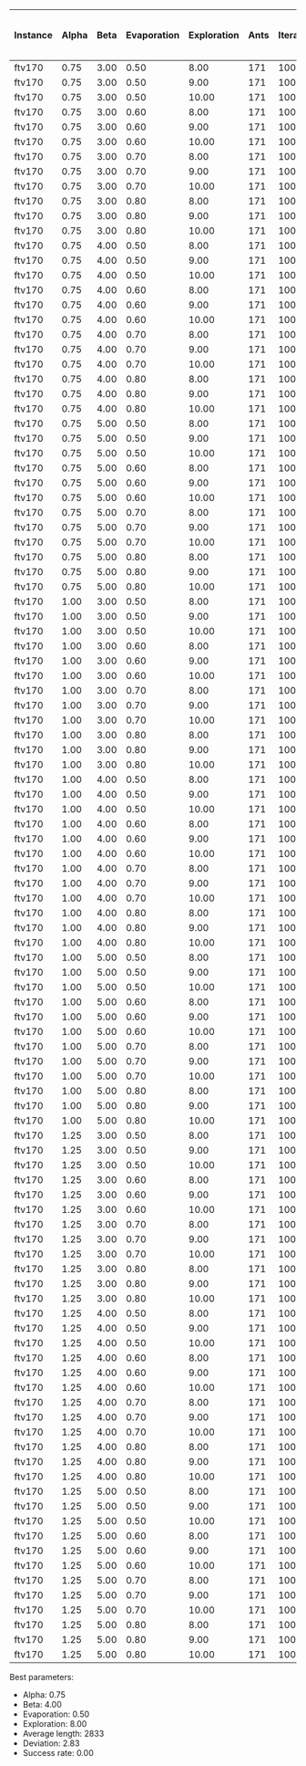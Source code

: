 | Instance | Alpha | Beta | Evaporation | Exploration | Ants | Iterations | Average Result | Best found | Best found at iteration | Known Optimal | Deviation (%) | Success rate (%) |
|-|-|-|-|-|-|-|-|-|-|-|-|-|
| ftv170 | 0.75 | 3.00 | 0.50 | 8.00 | 171 | 1000 | 2854 | 2790 | 342 | 2755 | 3.61 | 0.00 |
| ftv170 | 0.75 | 3.00 | 0.50 | 9.00 | 171 | 1000 | 2942 | 2794 | 926 | 2755 | 6.78 | 0.00 |
| ftv170 | 0.75 | 3.00 | 0.50 | 10.00 | 171 | 1000 | 2918 | 2824 | 820 | 2755 | 5.90 | 0.00 |
| ftv170 | 0.75 | 3.00 | 0.60 | 8.00 | 171 | 1000 | 2885 | 2786 | 725 | 2755 | 4.70 | 0.00 |
| ftv170 | 0.75 | 3.00 | 0.60 | 9.00 | 171 | 1000 | 2900 | 2814 | 926 | 2755 | 5.27 | 0.00 |
| ftv170 | 0.75 | 3.00 | 0.60 | 10.00 | 171 | 1000 | 2892 | 2770 | 875 | 2755 | 4.97 | 0.00 |
| ftv170 | 0.75 | 3.00 | 0.70 | 8.00 | 171 | 1000 | 2852 | 2768 | 419 | 2755 | 3.53 | 0.00 |
| ftv170 | 0.75 | 3.00 | 0.70 | 9.00 | 171 | 1000 | 2892 | 2850 | 370 | 2755 | 4.97 | 0.00 |
| ftv170 | 0.75 | 3.00 | 0.70 | 10.00 | 171 | 1000 | 2871 | 2788 | 597 | 2755 | 4.20 | 0.00 |
| ftv170 | 0.75 | 3.00 | 0.80 | 8.00 | 171 | 1000 | 2935 | 2822 | 584 | 2755 | 6.53 | 0.00 |
| ftv170 | 0.75 | 3.00 | 0.80 | 9.00 | 171 | 1000 | 2941 | 2865 | 932 | 2755 | 6.75 | 0.00 |
| ftv170 | 0.75 | 3.00 | 0.80 | 10.00 | 171 | 1000 | 2899 | 2808 | 992 | 2755 | 5.24 | 0.00 |
| ftv170 | 0.75 | 4.00 | 0.50 | 8.00 | 171 | 1000 | 2833 | 2777 | 866 | 2755 | 2.83 | 0.00 |
| ftv170 | 0.75 | 4.00 | 0.50 | 9.00 | 171 | 1000 | 2861 | 2788 | 430 | 2755 | 3.86 | 0.00 |
| ftv170 | 0.75 | 4.00 | 0.50 | 10.00 | 171 | 1000 | 2898 | 2828 | 333 | 2755 | 5.19 | 0.00 |
| ftv170 | 0.75 | 4.00 | 0.60 | 8.00 | 171 | 1000 | 2891 | 2821 | 386 | 2755 | 4.94 | 0.00 |
| ftv170 | 0.75 | 4.00 | 0.60 | 9.00 | 171 | 1000 | 2854 | 2796 | 846 | 2755 | 3.61 | 0.00 |
| ftv170 | 0.75 | 4.00 | 0.60 | 10.00 | 171 | 1000 | 2838 | 2765 | 930 | 2755 | 3.00 | 0.00 |
| ftv170 | 0.75 | 4.00 | 0.70 | 8.00 | 171 | 1000 | 2891 | 2844 | 665 | 2755 | 4.95 | 0.00 |
| ftv170 | 0.75 | 4.00 | 0.70 | 9.00 | 171 | 1000 | 2857 | 2761 | 344 | 2755 | 3.71 | 0.00 |
| ftv170 | 0.75 | 4.00 | 0.70 | 10.00 | 171 | 1000 | 2876 | 2791 | 725 | 2755 | 4.37 | 0.00 |
| ftv170 | 0.75 | 4.00 | 0.80 | 8.00 | 171 | 1000 | 2856 | 2780 | 744 | 2755 | 3.67 | 0.00 |
| ftv170 | 0.75 | 4.00 | 0.80 | 9.00 | 171 | 1000 | 2868 | 2798 | 952 | 2755 | 4.08 | 0.00 |
| ftv170 | 0.75 | 4.00 | 0.80 | 10.00 | 171 | 1000 | 2834 | 2785 | 937 | 2755 | 2.86 | 0.00 |
| ftv170 | 0.75 | 5.00 | 0.50 | 8.00 | 171 | 1000 | 2853 | 2765 | 702 | 2755 | 3.55 | 0.00 |
| ftv170 | 0.75 | 5.00 | 0.50 | 9.00 | 171 | 1000 | 2887 | 2764 | 754 | 2755 | 4.80 | 0.00 |
| ftv170 | 0.75 | 5.00 | 0.50 | 10.00 | 171 | 1000 | 2900 | 2762 | 749 | 2755 | 5.27 | 0.00 |
| ftv170 | 0.75 | 5.00 | 0.60 | 8.00 | 171 | 1000 | 2890 | 2794 | 972 | 2755 | 4.90 | 0.00 |
| ftv170 | 0.75 | 5.00 | 0.60 | 9.00 | 171 | 1000 | 2852 | 2762 | 972 | 2755 | 3.52 | 0.00 |
| ftv170 | 0.75 | 5.00 | 0.60 | 10.00 | 171 | 1000 | 2866 | 2792 | 763 | 2755 | 4.05 | 0.00 |
| ftv170 | 0.75 | 5.00 | 0.70 | 8.00 | 171 | 1000 | 2857 | 2768 | 844 | 2755 | 3.69 | 0.00 |
| ftv170 | 0.75 | 5.00 | 0.70 | 9.00 | 171 | 1000 | 2859 | 2768 | 823 | 2755 | 3.78 | 0.00 |
| ftv170 | 0.75 | 5.00 | 0.70 | 10.00 | 171 | 1000 | 2866 | 2822 | 541 | 2755 | 4.04 | 0.00 |
| ftv170 | 0.75 | 5.00 | 0.80 | 8.00 | 171 | 1000 | 2836 | 2775 | 815 | 2755 | 2.95 | 0.00 |
| ftv170 | 0.75 | 5.00 | 0.80 | 9.00 | 171 | 1000 | 2870 | 2825 | 242 | 2755 | 4.16 | 0.00 |
| ftv170 | 0.75 | 5.00 | 0.80 | 10.00 | 171 | 1000 | 2845 | 2765 | 433 | 2755 | 3.25 | 0.00 |
| ftv170 | 1.00 | 3.00 | 0.50 | 8.00 | 171 | 1000 | 3008 | 2882 | 785 | 2755 | 9.20 | 0.00 |
| ftv170 | 1.00 | 3.00 | 0.50 | 9.00 | 171 | 1000 | 2997 | 2897 | 979 | 2755 | 8.78 | 0.00 |
| ftv170 | 1.00 | 3.00 | 0.50 | 10.00 | 171 | 1000 | 3005 | 2886 | 763 | 2755 | 9.06 | 0.00 |
| ftv170 | 1.00 | 3.00 | 0.60 | 8.00 | 171 | 1000 | 3005 | 2917 | 434 | 2755 | 9.07 | 0.00 |
| ftv170 | 1.00 | 3.00 | 0.60 | 9.00 | 171 | 1000 | 2997 | 2922 | 988 | 2755 | 8.78 | 0.00 |
| ftv170 | 1.00 | 3.00 | 0.60 | 10.00 | 171 | 1000 | 2931 | 2799 | 737 | 2755 | 6.39 | 0.00 |
| ftv170 | 1.00 | 3.00 | 0.70 | 8.00 | 171 | 1000 | 2950 | 2776 | 640 | 2755 | 7.09 | 0.00 |
| ftv170 | 1.00 | 3.00 | 0.70 | 9.00 | 171 | 1000 | 2936 | 2811 | 818 | 2755 | 6.56 | 0.00 |
| ftv170 | 1.00 | 3.00 | 0.70 | 10.00 | 171 | 1000 | 2952 | 2820 | 906 | 2755 | 7.16 | 0.00 |
| ftv170 | 1.00 | 3.00 | 0.80 | 8.00 | 171 | 1000 | 2910 | 2796 | 805 | 2755 | 5.61 | 0.00 |
| ftv170 | 1.00 | 3.00 | 0.80 | 9.00 | 171 | 1000 | 2980 | 2898 | 476 | 2755 | 8.19 | 0.00 |
| ftv170 | 1.00 | 3.00 | 0.80 | 10.00 | 171 | 1000 | 2926 | 2850 | 669 | 2755 | 6.22 | 0.00 |
| ftv170 | 1.00 | 4.00 | 0.50 | 8.00 | 171 | 1000 | 2893 | 2802 | 878 | 2755 | 4.99 | 0.00 |
| ftv170 | 1.00 | 4.00 | 0.50 | 9.00 | 171 | 1000 | 2906 | 2775 | 917 | 2755 | 5.50 | 0.00 |
| ftv170 | 1.00 | 4.00 | 0.50 | 10.00 | 171 | 1000 | 2885 | 2761 | 690 | 2755 | 4.72 | 0.00 |
| ftv170 | 1.00 | 4.00 | 0.60 | 8.00 | 171 | 1000 | 2915 | 2818 | 794 | 2755 | 5.82 | 0.00 |
| ftv170 | 1.00 | 4.00 | 0.60 | 9.00 | 171 | 1000 | 2964 | 2888 | 383 | 2755 | 7.58 | 0.00 |
| ftv170 | 1.00 | 4.00 | 0.60 | 10.00 | 171 | 1000 | 2968 | 2849 | 714 | 2755 | 7.71 | 0.00 |
| ftv170 | 1.00 | 4.00 | 0.70 | 8.00 | 171 | 1000 | 2863 | 2783 | 537 | 2755 | 3.92 | 0.00 |
| ftv170 | 1.00 | 4.00 | 0.70 | 9.00 | 171 | 1000 | 2902 | 2788 | 661 | 2755 | 5.34 | 0.00 |
| ftv170 | 1.00 | 4.00 | 0.70 | 10.00 | 171 | 1000 | 2907 | 2778 | 652 | 2755 | 5.51 | 0.00 |
| ftv170 | 1.00 | 4.00 | 0.80 | 8.00 | 171 | 1000 | 2868 | 2761 | 406 | 2755 | 4.11 | 0.00 |
| ftv170 | 1.00 | 4.00 | 0.80 | 9.00 | 171 | 1000 | 2888 | 2799 | 820 | 2755 | 4.81 | 0.00 |
| ftv170 | 1.00 | 4.00 | 0.80 | 10.00 | 171 | 1000 | 2860 | 2770 | 348 | 2755 | 3.82 | 0.00 |
| ftv170 | 1.00 | 5.00 | 0.50 | 8.00 | 171 | 1000 | 2894 | 2780 | 894 | 2755 | 5.06 | 0.00 |
| ftv170 | 1.00 | 5.00 | 0.50 | 9.00 | 171 | 1000 | 2904 | 2828 | 728 | 2755 | 5.39 | 0.00 |
| ftv170 | 1.00 | 5.00 | 0.50 | 10.00 | 171 | 1000 | 2866 | 2758 | 330 | 2755 | 4.02 | 0.00 |
| ftv170 | 1.00 | 5.00 | 0.60 | 8.00 | 171 | 1000 | 2916 | 2815 | 966 | 2755 | 5.85 | 0.00 |
| ftv170 | 1.00 | 5.00 | 0.60 | 9.00 | 171 | 1000 | 2878 | 2806 | 826 | 2755 | 4.46 | 0.00 |
| ftv170 | 1.00 | 5.00 | 0.60 | 10.00 | 171 | 1000 | 2890 | 2758 | 978 | 2755 | 4.90 | 0.00 |
| ftv170 | 1.00 | 5.00 | 0.70 | 8.00 | 171 | 1000 | 2883 | 2814 | 421 | 2755 | 4.63 | 0.00 |
| ftv170 | 1.00 | 5.00 | 0.70 | 9.00 | 171 | 1000 | 2885 | 2795 | 476 | 2755 | 4.73 | 0.00 |
| ftv170 | 1.00 | 5.00 | 0.70 | 10.00 | 171 | 1000 | 2894 | 2783 | 326 | 2755 | 5.04 | 0.00 |
| ftv170 | 1.00 | 5.00 | 0.80 | 8.00 | 171 | 1000 | 2855 | 2761 | 598 | 2755 | 3.64 | 0.00 |
| ftv170 | 1.00 | 5.00 | 0.80 | 9.00 | 171 | 1000 | 2834 | 2778 | 183 | 2755 | 2.88 | 0.00 |
| ftv170 | 1.00 | 5.00 | 0.80 | 10.00 | 171 | 1000 | 2841 | 2765 | 719 | 2755 | 3.11 | 0.00 |
| ftv170 | 1.25 | 3.00 | 0.50 | 8.00 | 171 | 1000 | 3138 | 2981 | 990 | 2755 | 13.91 | 0.00 |
| ftv170 | 1.25 | 3.00 | 0.50 | 9.00 | 171 | 1000 | 3224 | 3053 | 988 | 2755 | 17.03 | 0.00 |
| ftv170 | 1.25 | 3.00 | 0.50 | 10.00 | 171 | 1000 | 3255 | 3080 | 661 | 2755 | 18.16 | 0.00 |
| ftv170 | 1.25 | 3.00 | 0.60 | 8.00 | 171 | 1000 | 3072 | 2934 | 985 | 2755 | 11.52 | 0.00 |
| ftv170 | 1.25 | 3.00 | 0.60 | 9.00 | 171 | 1000 | 3140 | 2924 | 663 | 2755 | 13.98 | 0.00 |
| ftv170 | 1.25 | 3.00 | 0.60 | 10.00 | 171 | 1000 | 3124 | 2985 | 626 | 2755 | 13.40 | 0.00 |
| ftv170 | 1.25 | 3.00 | 0.70 | 8.00 | 171 | 1000 | 3089 | 2852 | 738 | 2755 | 12.11 | 0.00 |
| ftv170 | 1.25 | 3.00 | 0.70 | 9.00 | 171 | 1000 | 3063 | 2775 | 673 | 2755 | 11.18 | 0.00 |
| ftv170 | 1.25 | 3.00 | 0.70 | 10.00 | 171 | 1000 | 3154 | 2975 | 685 | 2755 | 14.50 | 0.00 |
| ftv170 | 1.25 | 3.00 | 0.80 | 8.00 | 171 | 1000 | 3018 | 2886 | 704 | 2755 | 9.53 | 0.00 |
| ftv170 | 1.25 | 3.00 | 0.80 | 9.00 | 171 | 1000 | 3043 | 2818 | 874 | 2755 | 10.46 | 0.00 |
| ftv170 | 1.25 | 3.00 | 0.80 | 10.00 | 171 | 1000 | 3051 | 2970 | 951 | 2755 | 10.73 | 0.00 |
| ftv170 | 1.25 | 4.00 | 0.50 | 8.00 | 171 | 1000 | 3065 | 2948 | 439 | 2755 | 11.25 | 0.00 |
| ftv170 | 1.25 | 4.00 | 0.50 | 9.00 | 171 | 1000 | 3043 | 2911 | 694 | 2755 | 10.46 | 0.00 |
| ftv170 | 1.25 | 4.00 | 0.50 | 10.00 | 171 | 1000 | 3081 | 2963 | 826 | 2755 | 11.85 | 0.00 |
| ftv170 | 1.25 | 4.00 | 0.60 | 8.00 | 171 | 1000 | 2987 | 2838 | 940 | 2755 | 8.41 | 0.00 |
| ftv170 | 1.25 | 4.00 | 0.60 | 9.00 | 171 | 1000 | 2987 | 2838 | 674 | 2755 | 8.42 | 0.00 |
| ftv170 | 1.25 | 4.00 | 0.60 | 10.00 | 171 | 1000 | 3040 | 2946 | 941 | 2755 | 10.34 | 0.00 |
| ftv170 | 1.25 | 4.00 | 0.70 | 8.00 | 171 | 1000 | 2996 | 2876 | 806 | 2755 | 8.73 | 0.00 |
| ftv170 | 1.25 | 4.00 | 0.70 | 9.00 | 171 | 1000 | 3035 | 2907 | 917 | 2755 | 10.16 | 0.00 |
| ftv170 | 1.25 | 4.00 | 0.70 | 10.00 | 171 | 1000 | 3001 | 2861 | 555 | 2755 | 8.93 | 0.00 |
| ftv170 | 1.25 | 4.00 | 0.80 | 8.00 | 171 | 1000 | 2942 | 2786 | 549 | 2755 | 6.80 | 0.00 |
| ftv170 | 1.25 | 4.00 | 0.80 | 9.00 | 171 | 1000 | 2900 | 2841 | 957 | 2755 | 5.26 | 0.00 |
| ftv170 | 1.25 | 4.00 | 0.80 | 10.00 | 171 | 1000 | 2980 | 2864 | 895 | 2755 | 8.19 | 0.00 |
| ftv170 | 1.25 | 5.00 | 0.50 | 8.00 | 171 | 1000 | 2988 | 2839 | 669 | 2755 | 8.45 | 0.00 |
| ftv170 | 1.25 | 5.00 | 0.50 | 9.00 | 171 | 1000 | 2905 | 2829 | 977 | 2755 | 5.44 | 0.00 |
| ftv170 | 1.25 | 5.00 | 0.50 | 10.00 | 171 | 1000 | 2945 | 2871 | 988 | 2755 | 6.90 | 0.00 |
| ftv170 | 1.25 | 5.00 | 0.60 | 8.00 | 171 | 1000 | 2907 | 2829 | 623 | 2755 | 5.51 | 0.00 |
| ftv170 | 1.25 | 5.00 | 0.60 | 9.00 | 171 | 1000 | 2980 | 2817 | 787 | 2755 | 8.18 | 0.00 |
| ftv170 | 1.25 | 5.00 | 0.60 | 10.00 | 171 | 1000 | 2976 | 2905 | 949 | 2755 | 8.03 | 0.00 |
| ftv170 | 1.25 | 5.00 | 0.70 | 8.00 | 171 | 1000 | 2923 | 2798 | 299 | 2755 | 6.08 | 0.00 |
| ftv170 | 1.25 | 5.00 | 0.70 | 9.00 | 171 | 1000 | 2897 | 2783 | 480 | 2755 | 5.15 | 0.00 |
| ftv170 | 1.25 | 5.00 | 0.70 | 10.00 | 171 | 1000 | 2949 | 2815 | 916 | 2755 | 7.05 | 0.00 |
| ftv170 | 1.25 | 5.00 | 0.80 | 8.00 | 171 | 1000 | 2938 | 2809 | 445 | 2755 | 6.64 | 0.00 |
| ftv170 | 1.25 | 5.00 | 0.80 | 9.00 | 171 | 1000 | 2917 | 2784 | 850 | 2755 | 5.87 | 0.00 |
| ftv170 | 1.25 | 5.00 | 0.80 | 10.00 | 171 | 1000 | 2927 | 2850 | 842 | 2755 | 6.23 | 0.00 |

Best parameters:
 - Alpha: 0.75
 - Beta: 4.00
 - Evaporation: 0.50
 - Exploration: 8.00
 - Average length: 2833
 - Deviation: 2.83
 - Success rate: 0.00
